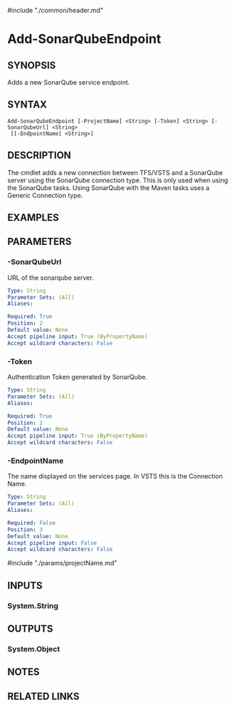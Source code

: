 #include "./common/header.md"

# Add-SonarQubeEndpoint

## SYNOPSIS
Adds a new SonarQube service endpoint.

## SYNTAX

```
Add-SonarQubeEndpoint [-ProjectName] <String> [-Token] <String> [-SonarQubeUrl] <String>
 [[-EndpointName] <String>]
```

## DESCRIPTION
The cmdlet adds a new connection between TFS/VSTS and a SonarQube server using the SonarQube connection type. 
This is only used when using the SonarQube tasks.
Using SonarQube with the Maven tasks uses a Generic Connection type.

## EXAMPLES

## PARAMETERS

### -SonarQubeUrl
URL of the sonarqube server.

```yaml
Type: String
Parameter Sets: (All)
Aliases: 

Required: True
Position: 2
Default value: None
Accept pipeline input: True (ByPropertyName)
Accept wildcard characters: False
```

### -Token
Authentication Token generated by SonarQube.

```yaml
Type: String
Parameter Sets: (All)
Aliases: 

Required: True
Position: 2
Default value: None
Accept pipeline input: True (ByPropertyName)
Accept wildcard characters: False
```

### -EndpointName
The name displayed on the services page. 
In VSTS this is the Connection Name.

```yaml
Type: String
Parameter Sets: (All)
Aliases: 

Required: False
Position: 3
Default value: None
Accept pipeline input: False
Accept wildcard characters: False
```

#include "./params/projectName.md"

## INPUTS

### System.String

## OUTPUTS

### System.Object

## NOTES

## RELATED LINKS

